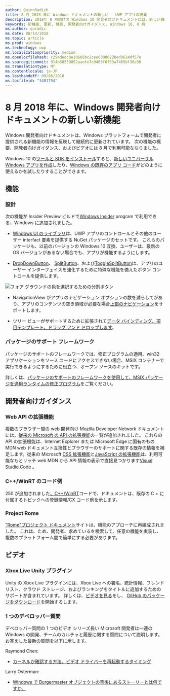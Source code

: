 ```yaml
---
author: QuinnRadich
title: 8 月 2018 年に Windows ドキュメントの新しい - UWP アプリの開発
description: 2018年 8 月向けの Windows 10 開発者向けドキュメントには、新しい機能、ビデオ、サンプル、および開発者向けガイダンスが追加されました。
keywords: 新機能, 更新, 機能, 開発者向けガイダンス, Windows 10, 8 月
ms.author: quradic
ms.date: 08/14/2018
ms.topic: article
ms.prod: windows
ms.technology: uwp
ms.localizationpriority: medium
ms.openlocfilehash: c294dedc8e19605bc2cee0308022bed8624df57e
ms.sourcegitcommit: 914b38559852aaefe7e9468f6f53a7465bf36e30
ms.translationtype: MT
ms.contentlocale: ja-JP
ms.lasthandoff: 09/06/2018
ms.locfileid: "3401754"
---
```

# <a name="whats-new-in-the-windows-developer-docs-in-august-2018"></a>8 月 2018 年に、Windows 開発者向けドキュメントの新しい新機能

Windows 開発者向けドキュメントは、Windows プラットフォームで開発者に提供される新機能の情報を反映して継続的に更新されています。 次の機能の概要、開発者向けガイダンス、およびビデオには 8 月で利用可能ななりました。

Windows 10 の[ツールと SDK をインストール](http://go.microsoft.com/fwlink/?LinkId=821431)すると、[新しいユニバーサル Windows アプリを作成](../get-started/create-uwp-apps.md)したり、[Windows の既存のアプリ コード](../porting/index.md)がどのように使えるかを試したりすることができます。

## <a name="features"></a>機能

### <a name="design"></a>設計

次の機能が Insider Preview ビルドで[Windows Insider](https://insider.windows.com/) program で利用できる、Windows に追加されました。

* [Windows UI のライブラリ](https://aka.ms/winui-docs)は、UWP アプリのコントロールとその他のユーザー interfact 要素を提供する NuGet パッケージのセットです。 これらのパッケージも、以前のバージョンの Windows 10 互換、ユーザーは、最新の OS バージョンがあるない場合でも、アプリが機能するようにします。

* [DropDownButton](../design/controls-and-patterns/buttons.md#create-a-drop-down-button)、 [SplitButton](../design/controls-and-patterns/buttons.md#create-a-split-button)、および[ToggleSplitButton](../design/controls-and-patterns/buttons.md#create-a-toggle-split-button)は、アプリのユーザー インターフェイスを強化するために特殊な機能を備えたボタン コントロールを提供します。

![フォア グラウンドの色を選択するための分割ボタン](../design/controls-and-patterns/images/split-button-rtb.png)

* NavigationView がアプリのナビゲーション オプションの数を減らしてがあり、アプリのコンテンツの空き領域が必要な場合[上部のナビゲーション](../design/controls-and-patterns/navigationview.md)をサポートします。

* ツリー ビューがサポートするために拡張されて[データ バインディング、項目テンプレート、ドラッグ アンド ドロップします](../design/controls-and-patterns/tree-view.md)。

### <a name="package-support-framework"></a>パッケージのサポート フレームワーク

パッケージのサポートのフレームワークでは、修正プログラムの適用、win32 アプリケーションをソース コードにアクセスできない場合、MSIX コンテナーで実行できるようにするために役立つ、オープン ソースのキットです。

詳しくは、[パッケージのサポートのフレームワークを使用して、MSIX パッケージを適用ランタイムの修正プログラム](../porting/package-support-framework.md)をご覧ください。

## <a name="developer-guidance"></a>開発者向けガイダンス

### <a name="web-api-extensions"></a>Web API の拡張機能

複数のブラウザー間の web 開発向け Mozilla Developer Network ドキュメントには、[従来の Microsoft の API の拡張機能](https://developer.mozilla.org/docs/Web/API/Microsoft_API_extensions)の一覧が追加されました。 これらの API の拡張機能は、Internet Explorer または Microsoft Edge に固有のもの MDN web ドキュメント互換性とブラウザーのサポートに関する既存の情報を補足します。従来の Microsoft [CSS 拡張機能](https://developer.mozilla.org/docs/Web/CSS/Microsoft_Extensions)と[JavaScript の拡張機能](https://developer.mozilla.org/docs/Web/JavaScript/Microsoft_JavaScript_extensions)は、利用可能なもとリッチ web MDN から API 情報の表示で直接見つかります[Visual Studio Code](https://code.visualstudio.com/updates/v1_25#_new-css-pseudo-selectors-and-pseudo-elements-from-mdn) 。

### <a name="cwinrt-code-examples"></a>C++/WinRT のコード例

250 が追加されました[、C++/WinRT](../cpp-and-winrt-apis/index.md)コードで、ドキュメントは、既存の C + に付属するトピックへの登録情報/CX コード例を示します。

### <a name="project-rome"></a>Project Rome

["Rome"プロジェクト ドキュメント](https://docs.microsoft.com/windows/project-rome/)サイトは、機能のアプローチに再編成されました。 これは、ため、開発者、求めているを検索して、任意の機能を実装し、複数のプラットフォーム間で簡単にする必要があります。

## <a name="videos"></a>ビデオ

### <a name="xbox-live-unity-plugin"></a>Xbox Live Unity プラグイン

Unity の Xbox Live プラグインには、Xbox Live への署名、統計情報、フレンド リスト、クラウド ストレージ、およびランキングをタイトルに追加するためのサポートが含まれています。 詳しくは、[ビデオを見る](https://youtu.be/fVQZ-YgwNpY)をし、 [GitHub のパッケージをダウンロード](https://aka.ms/UnityPlugin)を開始するします。

### <a name="one-dev-question"></a>1 つのデベロッパー質問

デベロッパー質問の 1 つのビデオ シリーズ長い Microsoft 開発者は一連の Windows の開発、チームのカルチャと履歴に関する質問について説明します。 お答えした最新の質問を以下に示します。

Raymond Chen:

* [カーネルか確認する方法、ビデオ ドライバーを再起動するタイミング](https://youtu.be/3SNAdyO1l5c)

Larry Osterman:

* [Windows で Burgermaster オブジェクトの背後にあるストーリーとは何ですか。](https://youtu.be/0TDSbyAIvX0)